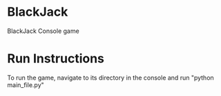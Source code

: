 # BlackJack
BlackJack Console game

# Run Instructions
To run the game, navigate to its directory in the console and run "python main_file.py"
